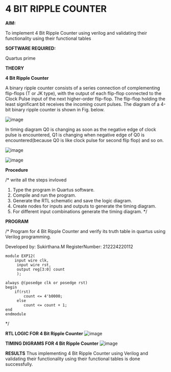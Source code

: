 # 4 BIT RIPPLE COUNTER

**AIM:**

To implement  4 Bit Ripple Counter using verilog and validating their functionality using their functional tables

**SOFTWARE REQUIRED:**

Quartus prime

**THEORY**

**4 Bit Ripple Counter**

A binary ripple counter consists of a series connection of complementing flip-flops (T or JK type), with the output of each flip-flop connected to the Clock Pulse input of the next higher-order flip-flop. The flip-flop holding the least significant bit receives the incoming count pulses. The diagram of a 4-bit binary ripple counter is shown in Fig. below.

![image](https://github.com/naavaneetha/4-BIT-RIPPLE-COUNTER/assets/154305477/cb4b74d4-31ab-4359-95d0-d22e67daba13)

In timing diagram Q0 is changing as soon as the negative edge of clock pulse is encountered, Q1 is changing when negative edge of Q0 is encountered(because Q0 is like clock pulse for second flip flop) and so on.

![image](https://github.com/naavaneetha/4-BIT-RIPPLE-COUNTER/assets/154305477/a573a7d6-014e-4e54-93e6-e2ac9530960b)

![image](https://github.com/naavaneetha/4-BIT-RIPPLE-COUNTER/assets/154305477/85e1958a-2fc1-49bb-9a9f-d58ccbf3663c)

**Procedure**

/* write all the steps invloved 

1. Type the program in Quartus software.
2. Compile and run the program.
3. Generate the RTL schematic and save the logic diagram. 
4. Create nodes for inputs and outputs to generate the timing diagram. 
5. For different input combinations generate the timing diagram.
*/

**PROGRAM**

/* Program for 4 Bit Ripple Counter and verify its truth table in quartus using Verilog programming.

 Developed by: Sukirthana.M
 RegisterNumber: 212224220112
 ```
module EXP12(
     input wire clk,
	  input wire rst,
	  output reg[3:0] count
	  );
	  
always @(posedge clk or posedge rst)
begin
     if(rst)
	     count <= 4'b0000;
	  else 
	     count <= count + 1;
end 
endmodule
```
*/

**RTL LOGIC FOR 4 Bit Ripple Counter**
![image](https://github.com/user-attachments/assets/589afefd-dee9-422b-a901-615feaa767d1)

**TIMING DIGRAMS FOR 4 Bit Ripple Counter**
![image](https://github.com/user-attachments/assets/6503bd8c-ad4c-4d33-b884-90299a8d334c)

**RESULTS**
Thus implementing 4 Bit Ripple Counter using Verilog and validating their functionality using their functional tables is done successfully.
